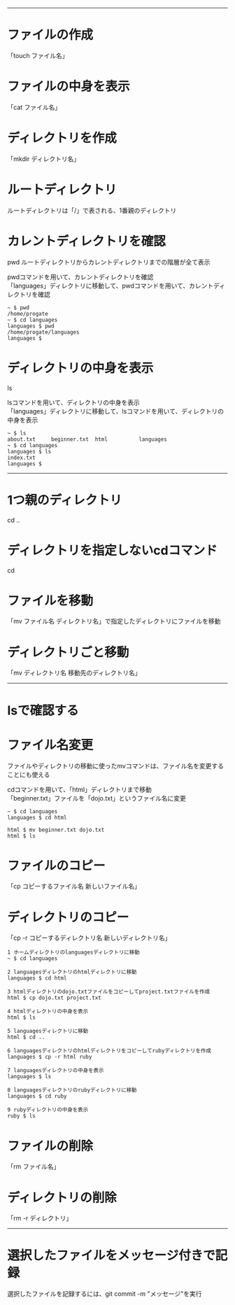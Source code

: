 ***
# ファイルの作成  
「touch ファイル名」  
# ファイルの中身を表示  
「cat ファイル名」  
# ディレクトリを作成  
「mkdir ディレクトリ名」  
# ルートディレクトリ  
ルートディレクトリは「/」で表される、1番親のディレクトリ  
# カレントディレクトリを確認  
pwd
ルートディレクトリからカレントディレクトリまでの階層が全て表示 

pwdコマンドを用いて、カレントディレクトリを確認  
「languages」ディレクトリに移動して、pwdコマンドを用いて、カレントディレクトリを確認  
```
~ $ pwd
/home/progate
~ $ cd languages
languages $ pwd
/home/progate/languages
languages $
```
# ディレクトリの中身を表示  
ls  

lsコマンドを用いて、ディレクトリの中身を表示  
「languages」ディレクトリに移動して、lsコマンドを用いて、ディレクトリの中身を表示  
```
~ $ ls
about.txt     beginner.txt  html          languages
~ $ cd languages
languages $ ls
index.txt
languages $
```
***
# 1つ親のディレクトリ  
cd ..  

# ディレクトリを指定しないcdコマンド  
cd  
# ファイルを移動
「mv ファイル名 ディレクトリ名」で指定したディレクトリにファイルを移動  
# ディレクトリごと移動  
「mv ディレクトリ名 移動先のディレクトリ名」  
***
# lsで確認する 
# ファイル名変更  
ファイルやディレクトリの移動に使ったmvコマンドは、ファイル名を変更することにも使える  

cdコマンドを用いて、「html」ディレクトリまで移動  
「beginner.txt」ファイルを「dojo.txt」というファイル名に変更  

```
~ $ cd languages
languages $ cd html

html $ mv beginner.txt dojo.txt
html $ ls
```
# ファイルのコピー  
「cp コピーするファイル名 新しいファイル名」  
# ディレクトリのコピー  
「cp -r コピーするディレクトリ名 新しいディレクトリ名」  

```
1 ホームディレクトリのlanguagesディレクトリに移動
~ $ cd languages

2 languagesディレクトリのhtmlディレクトリに移動
languages $ cd html

3 htmlディレクトリのdojo.txtファイルをコピーしてproject.txtファイルを作成
html $ cp dojo.txt project.txt

4 htmlディレクトリの中身を表示
html $ ls

5 languagesディレクトリに移動
html $ cd ..

6 languagesディレクトリのhtmlディレクトリをコピーしてrubyディレクトリを作成
languages $ cp -r html ruby

7 languagesディレクトリの中身を表示
languages $ ls

8 languagesディレクトリのrubyディレクトリに移動
languages $ cd ruby

9 rubyディレクトリの中身を表示
ruby $ ls
```

# ファイルの削除  
「rm ファイル名」  
# ディレクトリの削除  
「rm -r ディレクトリ」  

***
# 選択したファイルをメッセージ付きで記録  
選択したファイルを記録するには、git commit -m "メッセージ"を実行  
